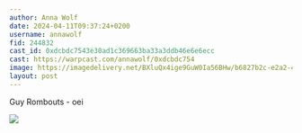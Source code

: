 ```yaml
---
author: Anna Wolf
date: 2024-04-11T09:37:24+0200
username: annawolf
fid: 244832
cast_id: 0xdcbdc7543e30ad1c369663ba33a3ddb46e6e6ecc
cast: https://warpcast.com/annawolf/0xdcbdc754
image: https://imagedelivery.net/BXluQx4ige9GuW0Ia56BHw/b6827b2c-e2a2-47f3-924b-5c81a85d3e00/original
layout: post
---
```

Guy Rombouts - oei  

![](https://imagedelivery.net/BXluQx4ige9GuW0Ia56BHw/b6827b2c-e2a2-47f3-924b-5c81a85d3e00/original)